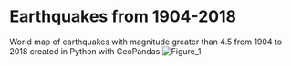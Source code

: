 # Earthquakes from 1904-2018
World map of earthquakes with magnitude greater than 4.5 from 1904 to 2018 created in Python with GeoPandas
![Figure_1](https://user-images.githubusercontent.com/6577216/124796932-5faa9e80-df5a-11eb-8944-d7eddfb16ab2.png)
